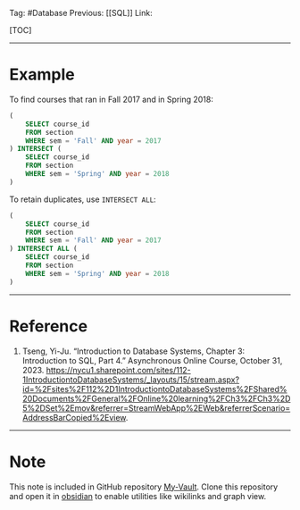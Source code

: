 Tag: #Database 
Previous: [[SQL]]
Link: 

[TOC]

---

# Example

To find courses that ran in Fall 2017 and in Spring 2018:

```sql
(
	SELECT course_id 
	FROM section 
	WHERE sem = 'Fall' AND year = 2017
) INTERSECT (
	SELECT course_id
	FROM section
	WHERE sem = 'Spring' AND year = 2018
)
```

To retain duplicates, use `INTERSECT ALL`:

```sql
(
	SELECT course_id 
	FROM section 
	WHERE sem = 'Fall' AND year = 2017
) INTERSECT ALL (
	SELECT course_id
	FROM section
	WHERE sem = 'Spring' AND year = 2018
)
```

---

# Reference

1. Tseng, Yi-Ju. “Introduction to Database Systems, Chapter 3: Introduction to SQL, Part 4.” Asynchronous Online Course, October 31, 2023. https://nycu1.sharepoint.com/sites/112-1IntroductiontoDatabaseSystems/_layouts/15/stream.aspx?id=%2Fsites%2F112%2D1IntroductiontoDatabaseSystems%2FShared%20Documents%2FGeneral%2FOnline%20learning%2FCh3%2FCh3%2D5%2DSet%2Emov&referrer=StreamWebApp%2EWeb&referrerScenario=AddressBarCopied%2Eview.

---

# Note

This note is included in GitHub repository [My-Vault](https://github.com/LittleD3092/My-Vault.git). Clone this repository and open it in [obsidian](https://obsidian.md/) to enable utilities like wikilinks and graph view.